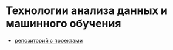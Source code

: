 # Технологии анализа данных и машинного обучения

- [репозиторий с проектами](https://github.com/bitcoineazy/Machine_Learning)